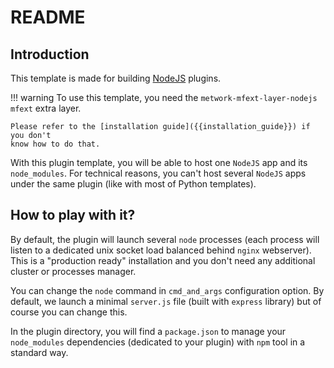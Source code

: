 # README

## Introduction

This template is made for building [NodeJS](https://nodejs.org) plugins.

!!! warning
    To use this template, you need the `metwork-mfext-layer-nodejs` `mfext` extra layer.

    Please refer to the [installation guide]({{installation_guide}}) if you don't
    know how to do that.

With this plugin template, you will be able to host one `NodeJS` app and its
`node_modules`. For technical reasons, you can't host several `NodeJS` apps under
the same plugin (like with most of Python templates).

## How to play with it?

By default, the plugin will launch several `node` processes (each process will listen
to a dedicated unix socket load balanced behind `nginx` webserver). This is a "production ready"
installation and you don't need any additional cluster or processes manager.

You can change the `node` command in `cmd_and_args` configuration option. By default,
we launch a minimal `server.js` file (built with `express` library) but of course you can change this.

In the plugin directory, you will find a `package.json` to manage your `node_modules` dependencies (dedicated to your plugin) with `npm` tool in a standard way.
